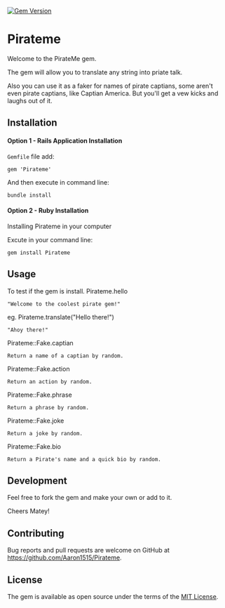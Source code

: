 [![Gem Version](https://badge.fury.io/rb/Pirateme.svg)](https://badge.fury.io/rb/Pirateme)

# Pirateme

Welcome to the PirateMe gem.

The gem will allow you to translate any string into priate talk.

Also you can use it as a faker for names of pirate captians, some aren't even pirate captians, like Captian America.  But you'll get a vew kicks and laughs out of it.

## Installation


#### Option 1 - Rails Application Installation

<code>Gemfile</code> file add:

    gem 'Pirateme'

And then execute in command line:

    bundle install

#### Option 2 - Ruby Installation

Installing Pirateme in your computer

Excute in your command line:

    gem install Pirateme

## Usage
To test if the gem is install.
Pirateme.hello

    "Welcome to the coolest pirate gem!"

eg.
Pirateme.translate("Hello there!")

    "Ahoy there!"

Pirateme::Fake.captian

    Return a name of a captian by random.

Pirateme::Fake.action

    Return an action by random.

Pirateme::Fake.phrase

    Return a phrase by random.

Pirateme::Fake.joke

    Return a joke by random.

Pirateme::Fake.bio

    Return a Pirate's name and a quick bio by random.


## Development

Feel free to fork the gem and make your own or add to it.

Cheers Matey!

## Contributing

Bug reports and pull requests are welcome on GitHub at https://github.com/Aaron1515/Pirateme.


## License

The gem is available as open source under the terms of the [MIT License](http://opensource.org/licenses/MIT).

